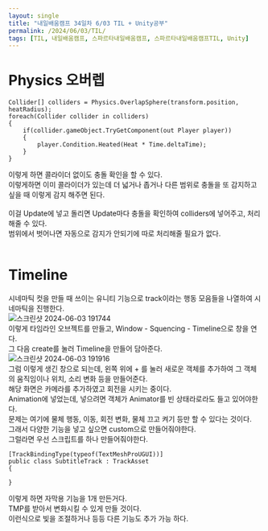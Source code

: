 ```yaml
---
layout: single
title: "내일배움캠프 34일차 6/03 TIL + Unity공부"
permalink: /2024/06/03/TIL/
tags: [TIL, 내일배움캠프, 스파르타내일배움캠프, 스파르타내일배움캠프TIL, Unity]
---
```


# Physics 오버렙
```
Collider[] colliders = Physics.OverlapSphere(transform.position, heatRadius);
foreach(Collider collider in colliders)
{
	if(collider.gameObject.TryGetComponent(out Player player))
	{
		player.Condition.Heated(Heat * Time.deltaTime);
	}
}
```
이렇게 하면 콜라이더 없이도 충돌 확인을 할 수 있다.  
이렇게하면 이미 콜라이더가 있는데 더 넓거나 좁거나 다른 범위로 충돌을 또 감지하고 싶을 때 이렇게 감지 해주면 된다.  
<br>
이걸 Update에 넣고 돌리면 Update마다 충돌을 확인하여 colliders에 넣어주고, 처리해줄 수 있다.  
범위에서 벗어나면 자동으로 감지가 안되기에 따로 처리해줄 필요가 없다.  
<br>

# Timeline
시네마틱 컷을 만들 때 쓰이는 유니티 기능으로 track이라는 행동 모음들을 나열하여 시네마틱을 진행한다.  
![스크린샷 2024-06-03 191744](https://github.com/LeeSangSoos/LeeSangSoos.github.io/assets/105085706/149de264-17f8-4fe5-822a-78278ee3e574)  
이렇게 타임라인 오브젝트를 만들고, Window - Squencing - Timeline으로 창을 연다.  
그 다음 create를 눌러 Timeline을 만들어 담아준다.  
![스크린샷 2024-06-03 191916](https://github.com/LeeSangSoos/LeeSangSoos.github.io/assets/105085706/bc2d2a7c-1660-46c1-afb0-e4ea8aaedc55)  
그럼 이렇게 생긴 창으로 되는데, 왼쪽 위에 + 를 눌러 새로운 객체를 추가하여 그 객체의 움직임이나 위치, 소리 변화 등을 만들어준다.  
해당 화면은 카메라를 추가하였고 회전을 시키는 중이다.  
Animation에 넣었는데, 넣으려면 객체가 Animator를 빈 상태라로라도 들고 있어야한다.
<br>
문제는 여기에 물체 행동, 이동, 회전 변화, 물체 끄고 켜기 등만 할 수 있다는 것이다.  
그래서 다양한 기능을 넣고 싶으면 custom으로 만들어줘야한다.  
그럴라면 우선 스크립트를 하나 만들어줘야한다.  
```
[TrackBindingType(typeof(TextMeshProUGUI))]
public class SubtitleTrack : TrackAsset
{

}
```
이렇게 하면 자막용 기능을 1개 만든거다.  
TMP를 받아서 변화시킬 수 있게 만들 것이다.  
이런식으로 빛을 조절하거나 등등 다른 기능도 추가 가능 하다.  
